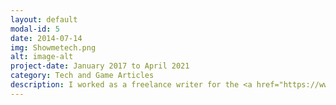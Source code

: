 ```yaml
---
layout: default
modal-id: 5
date: 2014-07-14
img: Showmetech.png
alt: image-alt
project-date: January 2017 to April 2021
category: Tech and Game Articles
description: I worked as a freelance writer for the <a href="https://www.showmetech.com.br">Showmetech</a> website on the production of articles about technology and games. You can find all my published articles <a href="https://www.showmetech.com.br/autor/luis-costa/">here</a>.
---
```

